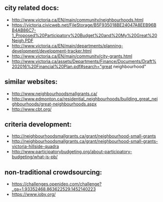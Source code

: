 city related docs:
-------------
* http://www.victoria.ca/EN/main/community/neighbourhoods.html
* https://victoria.civicweb.net/FileStorage/B5F935018BE24047A8EEB96BB4AB86C7-1_Proposed%20Participatory%20Budget%20and%20My%20Great%20Neigh.PDF
* http://www.victoria.ca/EN/main/departments/planning-development/development-tracker.html
* http://www.victoria.ca/EN/main/community/city-grants.html
* http://www.victoria.ca/assets/Departments/Finance/Documents/Draft%202016%20Financial%20Plan.pdf#search="great neighbourhood"

similar websites:
-------------
* http://www.neighbourhoodsmallgrants.ca/
* http://www.edmonton.ca/residential_neighbourhoods/building_great_neighbourhoods/great-neighbourhoods.aspx
* http://www.cbt.org/

criteria development:
-------------
* http://neighbourhoodsmallgrants.ca/grant/neighbourhood-small-grants
* http://neighbourhoodsmallgrants.ca/grant/neighbourhood-small-grants-victoria-hillside-quadra
* http://www.participatorybudgeting.org/about-participatory-budgeting/what-is-pb/

non-traditional crowdsourcing:
-------------
* https://challenges.openideo.com/challenge?_ga=1.93352468.863622529.1452140223
* https://www.ioby.org/

